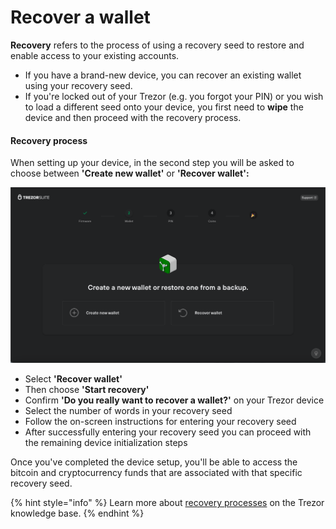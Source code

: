 # Recover a wallet

**Recovery** refers to the process of using a recovery seed to restore and enable access to your existing accounts.

* If you have a brand-new device, you can recover an existing wallet using your recovery seed.
* If you're locked out of your Trezor (e.g. you forgot your PIN) or you wish to load a different seed onto your device, you first need to **wipe** the device and then proceed with the recovery process.

#### Recovery process

When setting up your device, in the second step you will be asked to choose between **'Create new wallet'** or **'Recover wallet':**

![](../../.gitbook/assets/Recover_TT-1.png)

* Select **'Recover wallet'**
* Then choose **'Start recovery'**
* Confirm **'Do you really want to recover a wallet?'** on your Trezor device
* Select the number of words in your recovery seed
* Follow the on-screen instructions for entering your recovery seed
* After successfully entering your recovery seed you can proceed with the remaining device initialization steps

Once you've completed the device setup, you'll be able to access the bitcoin and cryptocurrency funds that are associated with that specific recovery seed.

{% hint style="info" %}
Learn more about [recovery processes](https://trezor.io/learn/c/trezor-recovery) on the Trezor knowledge base.
{% endhint %}
